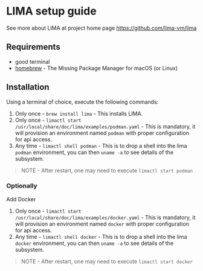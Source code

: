 # LIMA setup guide

See more about LIMA at project home page <https://github.com/lima-vm/lima>

## Requirements

* good terminal
* [homebrew](https://brew.sh/) - The Missing Package Manager for macOS (or Linux)

## Installation

Using a terminal of choice, execute the following commands:

1. Only once - `brew install lima` - This installs LIMA.
2. Only once - `limactl start /usr/local/share/doc/lima/examples/podman.yaml` - This is mandatory, it will provision an environment named `podman` with proper configuration for api access.
3. Any time - `limactl shell podman` - This is to drop a shell into the lima `podman` environment, you can then `uname -a` to see details of the subsystem.

> NOTE - After restart, one may need to execute `limactl start podman`

### Optionally

Add Docker

1. Only once - `limactl start /usr/local/share/doc/lima/examples/docker.yaml` - This is mandatory, it will provision an environment named `docker` with proper configuration for api access.
2. Any time - `limactl shell docker` - This is to drop a shell into the lima `docker` environment, you can then `uname -a` to see details of the subsystem.

> NOTE - After restart, one may need to execute `limactl start docker`
